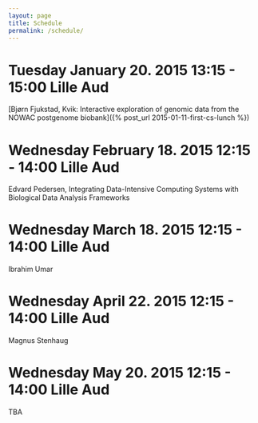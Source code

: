 ```yaml
---
layout: page
title: Schedule
permalink: /schedule/
---
```

# Tuesday January 20. 2015 13:15 - 15:00 Lille Aud
[Bjørn Fjukstad, Kvik: Interactive exploration of genomic data from the NOWAC 
postgenome biobank]({% post_url 2015-01-11-first-cs-lunch %})

# Wednesday February 18. 2015 12:15 - 14:00 Lille Aud 
Edvard Pedersen, Integrating Data-Intensive Computing Systems with Biological Data Analysis Frameworks

# Wednesday March 18. 2015 12:15 - 14:00 Lille Aud 
Ibrahim Umar

# Wednesday April 22. 2015 12:15 - 14:00 Lille Aud 
Magnus Stenhaug

# Wednesday May 20. 2015 12:15 - 14:00 Lille Aud 
TBA

